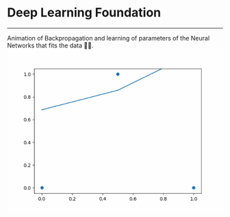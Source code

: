 # Deep Learning Foundation

---

Animation of Backpropagation and learning of parameters of the Neural Networks that fits the data 🎉🔥.
<img src="./assets/backpropagation.gif" weight="100%" />
